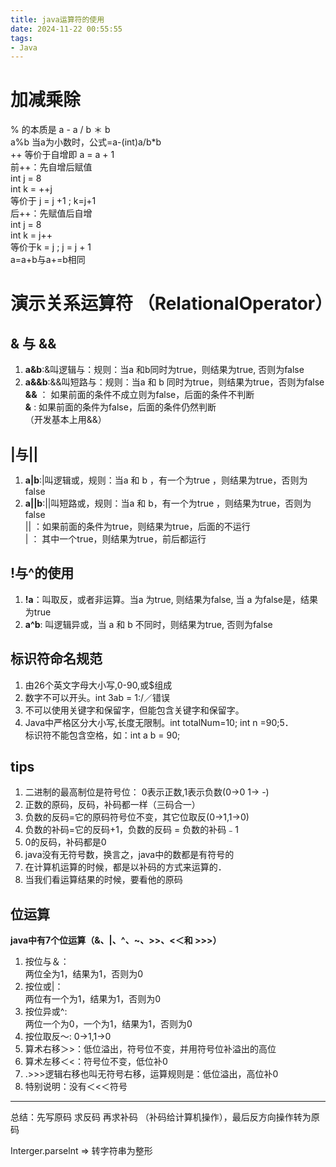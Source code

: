 ```yaml
---
title: java运算符的使用
date: 2024-11-22 00:55:55
tags:
- Java
---
```

# 加减乘除
% 的本质是 a - a  /  b ＊ b  
a%b 当a为小数时，公式=a-(int)a/b*b  
++ 等价于自增即 a = a + 1  
前++：先自增后赋值   
int  j = 8  
int  k = ++j  
等价于 j = j +1 ; k=j+1  
后++：先赋值后自增  
int j = 8  
int k = j++  
等价于k = j ; j = j + 1  
a=a+b与a+=b相同


# 演示关系运算符 （RelationalOperator）
## & 与 &&
1. **a&b**:&叫逻辑与：规则：当a 和b同时为true，则结果为true, 否则为false 
2. **a&&b**:&&叫短路与：规则：当a 和 b 同时为true，则结果为true，否则为false  
**&&** ： 如果前面的条件不成立则为false，后面的条件不判断  
**&**   :   如果前面的条件为false，后面的条件仍然判断   
（开发基本上用&&）
## |与||
1. **a|b**:|叫逻辑或，规则：当a 和 b ，有一个为true ，则结果为true，否则为false
2. **a||b**:||叫短路或，规则：当a 和 b，有一个为true ，则结果为true，否则为false   
||   ：如果前面的条件为true，则结果为true，后面的不运行  
|   ： 其中一个true，则结果为true，前后都运行
## !与^的使用
1. **!a**：叫取反，或者非运算。当a 为true, 则结果为false, 当 a 为false是，结果为true 
2. **a^b**: 叫逻辑异或，当 a 和 b 不同时，则结果为true, 否则为false  


## 标识符命名规范  
1. 由26个英文字母大小写,0-90,或$组成
2. 数字不可以开头。int 3ab = 1:/／错误
3. 不可以使用关键字和保留字，但能包含关键字和保留字。
4. Java中严格区分大小写,长度无限制。int totalNum=10; int n =90;5．  
标识符不能包含空格，如：int a b = 90;

## tips
1. 二进制的最高制位是符号位： 0表示正数,1表示负数(0->0 1-> -)
2. 正数的原码，反码，补码都一样（三码合一）
3. 负数的反码=它的原码符号位不变，其它位取反(0->1,1->0)
4. 负数的补码=它的反码+1，负数的反码 = 负数的补码﹣1
5. 0的反码，补码都是0
6. java没有无符号数，换言之，java中的数都是有符号的
7. 在计算机运算的时候，都是以补码的方式来运算的．
8. 当我们看运算结果的时候，要看他的原码

## 位运算
**java中有7个位运算（&、|、^、~、>>、<＜和 >>>）**  
1. 按位与＆：  
两位全为1，结果为1，否则为0
2. 按位或|：  
两位有一个为1，结果为1，否则为0
3. 按位异或^:  
两位一个为0，一个为1，结果为1，否则为0
4. 按位取反～:   0->1,1->0
5. 算术右移＞>：低位溢出，符号位不变，并用符号位补溢出的高位
6. 算术左移＜<：符号位不变，低位补0
7. .>>>逻辑右移也叫无符号右移，运算规则是：低位溢出，高位补0
8. 特别说明：没有＜<＜符号
***
总结：先写原码 求反码 再求补码 （补码给计算机操作），最后反方向操作转为原码

Interger.parselnt => 转字符串为整形

